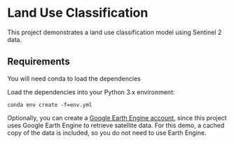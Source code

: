 # Land Use Classification

This project demonstrates a land use classification model using Sentinel 2 data.



## Requirements

You will need conda to load the dependencies

Load the dependencies into your Python 3.x environment:

```shell
conda env create -f=env.yml
```



Optionally, you can create a [Google Earth Engine account](https://signup.earthengine.google.com/), since this project uses Google Earth Engine to retrieve satellite data. For this demo, a cached copy of the data is included, so you do not need to use Earth Engine.

